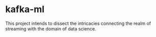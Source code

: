 # kafka-ml
This project intends to dissect the intricacies connecting the realm of streaming with the domain of data science.
